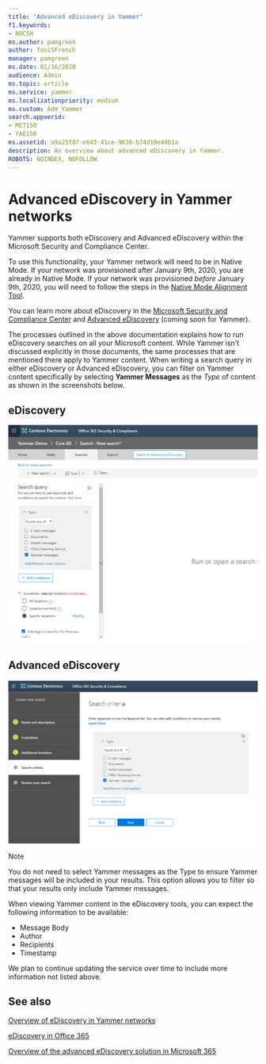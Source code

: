 ```yaml
---
title: "Advanced eDiscovery in Yammer"
f1.keywords:
- NOCSH
ms.author: pamgreen
author: ToniSFrench
manager: pamgreen
ms.date: 01/16/2020
audience: Admin
ms.topic: article
ms.service: yammer
ms.localizationpriority: medium
ms.custom: Adm_Yammer
search.appverid: 
- MET150
- YAE150
ms.assetid: a9a25f87-e643-41ce-9630-b74d10e40b1a
description: An overview about advanced eDiscovery in Yammer.
ROBOTS: NOINDEX, NOFOLLOW 
---
```


# Advanced eDiscovery in Yammer networks

Yammer supports both eDiscovery and Advanced eDiscovery within the Microsoft Security and Compliance Center.

To use this functionality, your Yammer network will need to be in Native Mode. If your network was provisioned after January 9th, 2020, you are already in Native Mode. If your network was provisioned *before* January 9th, 2020, you will need to follow the steps in the [Native Mode Alignment Tool](../configure-your-yammer-network/overview-native-mode.md).

You can learn more about eDiscovery in the [Microsoft Security and Compliance Center](/microsoft-365/) and [Advanced eDiscovery](advanced-ediscovery.md) (coming soon for Yammer).

The processes outlined in the above documentation explains how to run eDiscovery searches on all your Microsoft content. While Yammer isn’t discussed explicitly in those documents, the same processes that are mentioned there apply to Yammer content. When writing a search query in either eDiscovery or Advanced eDiscovery, you can filter on Yammer content specifically by selecting **Yammer Messages** as the *Type* of content as shown in the screenshots below.

## eDiscovery

![screenshot showing eDiscovery in Yammer.](../media/kb/yam-ediscovery.png)

## Advanced eDiscovery

![screenshot showing advanced eDiscovery in Yammer.](../media/yammer-advanced-ediscovery.png)

> [!NOTE]
> You do not need to select Yammer messages as the Type to ensure Yammer messages will be included in your results. This option allows you to filter so that your results only include Yammer messages.

When viewing Yammer content in the eDiscovery tools, you can expect the following information to be available:

- Message Body
- Author
- Recipients
- Timestamp

We plan to continue updating the service over time to include more information not listed above.

## See also

[Overview of eDiscovery in Yammer networks](overview-of-ediscovery.md)

[eDiscovery in Office 365](/office365/securitycompliance/ediscovery)

[Overview of the advanced eDiscovery solution in Microsoft 365](/office365/securitycompliance/office-365-advanced-ediscovery)